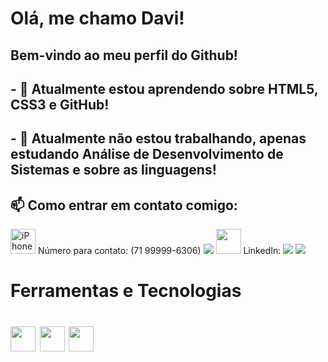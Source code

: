 # Olá, me chamo Davi!
## Bem-vindo ao meu perfil do Github!
## - 🌱 Atualmente estou aprendendo sobre HTML5, CSS3 e GitHub!
## - 🔭 Atualmente não estou trabalhando, apenas estudando Análise de Desenvolvimento de Sistemas e sobre as linguagens!
## 📫 Como entrar em contato comigo: 
<div>
<img alt="iPhone SE icon" srcset="https://img.icons8.com/plasticine/512/iphone.png 2x, https://img.icons8.com/plasticine/256/iphone.png 1x" src="https://img.icons8.com/plasticine/512/iphone.png" style="width: 40px; height: 40px;"> Número para contato: (71 99999-6306)
<a href = "https://mail.google.com/mail/u/0/#inbox"><img src="https://img.shields.io/badge/Gmail-D14836?style=for-the-badge&logo=gmail&logoColor=white" target="_blank"></a>
<img src="https://cdn.jsdelivr.net/gh/devicons/devicon/icons/linkedin/linkedin-original.svg" width= "40" height="40"/> LinkedIn: <a href="https://www.linkedin.com/in/davi-fonseca-358608248/" target="_blank"><img src="https://img.shields.io/badge/-LinkedIn-%230077B5?style=for-the-badge&logo=linkedin&logoColor=white" target="_blank"></a>
  <a href="https://www.instagram.com/" target="_blank"><img src="https://img.shields.io/badge/-Instagram-%23E4405F?style=for-the-badge&logo=instagram&logoColor=white" target="_blank"></a>
</div>

# Ferramentas e Tecnologias

# <img src="https://cdn.jsdelivr.net/gh/devicons/devicon/icons/html5/html5-original.svg" width= "40" height="40"/> <img src="https://cdn.jsdelivr.net/gh/devicons/devicon/icons/css3/css3-original.svg" width= "40" height="40"/> <img src="https://cdn.jsdelivr.net/gh/devicons/devicon/icons/github/github-original.svg" width= "40" height="40" />
